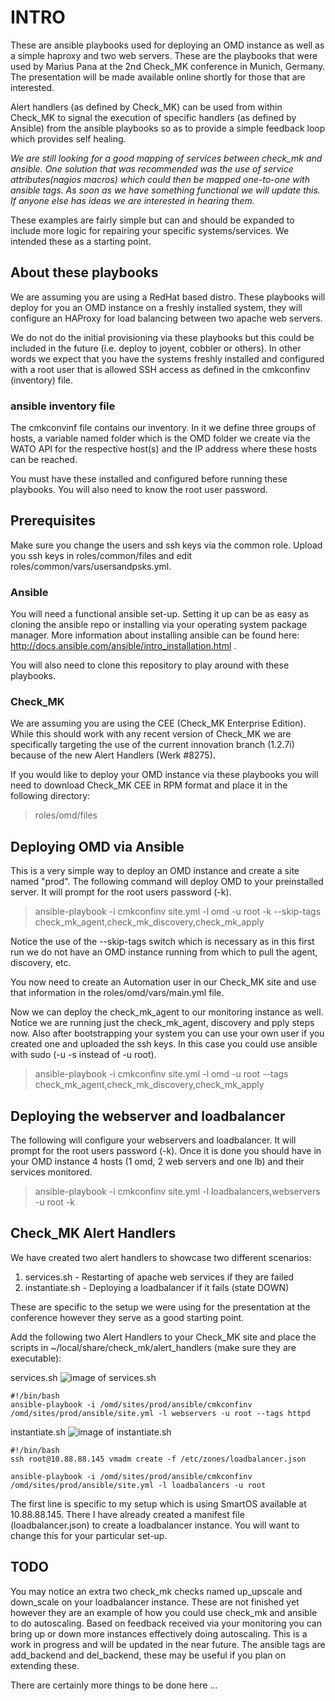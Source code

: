# INTRO
These are ansible playbooks used for deploying an OMD instance as well as a simple haproxy and two web servers. These are the playbooks that were used by Marius Pana at the 2nd Check_MK conference in Munich, Germany. The presentation will be made available online shortly for those that are interested.

Alert handlers (as defined by Check_MK) can be used from within Check_MK to signal the execution of specific handlers (as defined by Ansible) from the ansible playbooks so as to provide a simple feedback loop which provides self healing.

*We are still looking for a good mapping of services between check_mk and ansible. One solution that was recommended was the use of service attributes(nagios macros) which could then be mapped one-to-one with ansible tags. As soon as we have something functional we will update this. If anyone else has ideas we are interested in hearing them.*

These examples are fairly simple but can and should be expanded to include more logic for repairing your specific systems/services. We intended these as a starting point.

## About these playbooks
We are assuming you are using a RedHat based distro. These playbooks will deploy for you an OMD instance on a freshly installed system, they will configure an HAProxy for load balancing between two apache web servers.

We do not do the initial provisioning via these playbooks but this could be included in the future (i.e. deploy to joyent, cobbler or others). In other words we expect that you have the systems freshly installed and configured with a root user that is allowed SSH access as defined in the cmkconfinv (inventory) file.

### ansible inventory file
The cmkconvinf file contains our inventory. In it we define three groups of hosts, a variable named folder which is the OMD folder we create via the WATO API for the respective host(s) and the IP address where these hosts can be reached.

You must have these installed and configured before running these playbooks. You will also need to know the root user password.

## Prerequisites
Make sure you change the users and ssh keys via the common role. Upload you ssh keys in roles/common/files and edit roles/common/vars/usersandpsks.yml.

### Ansible
You will need a functional ansible set-up. Setting it up can be as easy as cloning the ansible repo or installing via your operating system package manager. More information about installing ansible can be found here: http://docs.ansible.com/ansible/intro_installation.html .

You will also need to clone this repository to play around with these playbooks.

### Check_MK
We are assuming you are using the CEE (Check_MK Enterprise Edition). While this should work with any recent version of Check_MK we are specifically targeting the use of the current innovation branch (1.2.7i) because of the new Alert Handlers (Werk #8275).  

If you would like to deploy your OMD instance via these playbooks you will need to download Check_MK CEE in RPM format and place it in the following directory:

> roles/omd/files

## Deploying OMD via Ansible
This is a very simple way to deploy an OMD instance and create a site named "prod". The following command will deploy OMD to your preinstalled server. It will prompt for the root users password (-k).

> ansible-playbook -i cmkconfinv site.yml -l omd -u root -k --skip-tags check_mk_agent,check_mk_discovery,check_mk_apply

Notice the use of the --skip-tags switch which is necessary as in this first run we do not have an OMD instance running from which to pull the agent, discovery, etc.

You now need to create an Automation user in our Check_MK site and use that information in the roles/omd/vars/main.yml file.

Now we can deploy the check_mk_agent to our monitoring instance as well. Notice we are running just the check_mk_agent, discovery and pply steps now. Also after bootstrapping your system you can use your own user if you created one and uploaded the ssh keys. In this case you could use ansible with sudo (-u <username> -s instead of -u root).

> ansible-playbook -i cmkconfinv site.yml -l omd -u root --tags check_mk_agent,check_mk_discovery,check_mk_apply


## Deploying the webserver and loadbalancer
The following will configure your webservers and loadbalancer. It will prompt for the root users password (-k). Once it is done you should have in your OMD instance 4 hosts (1 omd, 2 web servers and one lb) and their services monitored.

> ansible-playbook -i cmkconfinv site.yml -l loadbalancers,webservers -u root -k

## Check_MK Alert Handlers
We have created two alert handlers to showcase two different scenarios:

1. services.sh - Restarting of apache web services if they are failed
2. instantiate.sh - Deploying a loadbalancer if it fails (state DOWN)

These are specific to the setup we were using for the presentation at the conference however they serve as a good starting point.

Add the following two Alert Handlers to your Check_MK site and place the scripts in ~/local/share/check_mk/alert_handlers (make sure they are executable):

services.sh
![image of services.sh ](http://i67.tinypic.com/jgqqzm.png)
```
#!/bin/bash
ansible-playbook -i /omd/sites/prod/ansible/cmkconfinv /omd/sites/prod/ansible/site.yml -l webservers -u root --tags httpd
```

instantiate.sh
![image of instantiate.sh ](http://i65.tinypic.com/14c9s8w.png)
```
#!/bin/bash
ssh root@10.88.88.145 vmadm create -f /etc/zones/loadbalancer.json

ansible-playbook -i /omd/sites/prod/ansible/cmkconfinv /omd/sites/prod/ansible/site.yml -l loadbalancers -u root
```
The first line is specific to my setup which is using SmartOS available at 10.88.88.145. There I have already created a manifest file (loadbalancer.json) to create a loadbalancer instance. You will want to change this for your particular set-up.

## TODO
You may notice an extra two check_mk checks named up_upscale and  down_scale on your loadbalancer instance. These are not finished yet however they are an example of how you could use check_mk and ansible to do autoscaling. Based on feedback received via your monitoring you can bring up or down more instances effectively doing autoscaling. This is a work in progress and will be updated in the near future. The ansible tags are add_backend and del_backend, these may be useful if you plan on extending these.

There are certainly more things to be done here ...
